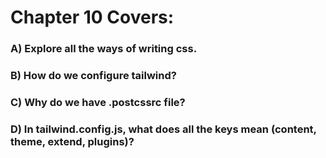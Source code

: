 # Chapter 10 Covers:

### A) Explore all the ways of writing css.
### B) How do we configure tailwind?
### C) Why do we have .postcssrc file?
### D) In tailwind.config.js, what does all the keys mean (content, theme, extend, plugins)?
